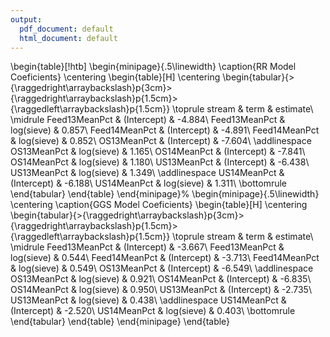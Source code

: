 ```yaml
---
output:
  pdf_document: default
  html_document: default
---
```










\begin{table}[!htb]
    \begin{minipage}{.5\linewidth}
      \caption{RR Model Coeficients}
      \centering \begin{table}[H]
\centering
\begin{tabular}{>{\raggedright\arraybackslash}p{3cm}>{\raggedright\arraybackslash}p{1.5cm}>{\raggedleft\arraybackslash}p{1.5cm}}
\toprule
stream & term & estimate\\
\midrule
Feed13MeanPct & (Intercept) & -4.884\\
Feed13MeanPct & log(sieve) & 0.857\\
Feed14MeanPct & (Intercept) & -4.891\\
Feed14MeanPct & log(sieve) & 0.852\\
OS13MeanPct & (Intercept) & -7.604\\
\addlinespace
OS13MeanPct & log(sieve) & 1.165\\
OS14MeanPct & (Intercept) & -7.841\\
OS14MeanPct & log(sieve) & 1.180\\
US13MeanPct & (Intercept) & -6.438\\
US13MeanPct & log(sieve) & 1.349\\
\addlinespace
US14MeanPct & (Intercept) & -6.188\\
US14MeanPct & log(sieve) & 1.311\\
\bottomrule
\end{tabular}
\end{table} \end{minipage}%
    \begin{minipage}{.5\linewidth}
      \centering
        \caption{GGS Model Coeficients} \begin{table}[H]
\centering
\begin{tabular}{>{\raggedright\arraybackslash}p{3cm}>{\raggedright\arraybackslash}p{1.5cm}>{\raggedleft\arraybackslash}p{1.5cm}}
\toprule
stream & term & estimate\\
\midrule
Feed13MeanPct & (Intercept) & -3.667\\
Feed13MeanPct & log(sieve) & 0.544\\
Feed14MeanPct & (Intercept) & -3.713\\
Feed14MeanPct & log(sieve) & 0.549\\
OS13MeanPct & (Intercept) & -6.549\\
\addlinespace
OS13MeanPct & log(sieve) & 0.921\\
OS14MeanPct & (Intercept) & -6.835\\
OS14MeanPct & log(sieve) & 0.950\\
US13MeanPct & (Intercept) & -2.735\\
US13MeanPct & log(sieve) & 0.438\\
\addlinespace
US14MeanPct & (Intercept) & -2.520\\
US14MeanPct & log(sieve) & 0.403\\
\bottomrule
\end{tabular}
\end{table} \end{minipage}
\end{table}
